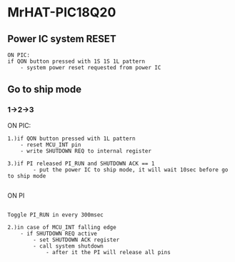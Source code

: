 # MrHAT-PIC18Q20


## Power IC system RESET

```
ON PIC:
if QON button pressed with 1S 1S 1L pattern
    - system power reset requested from power IC
```

## Go to ship mode

### 1->2->3
ON PIC:
```
1.)if QON button pressed with 1L pattern
    - reset MCU_INT pin
    - write SHUTDOWN REQ to internal register

3.)if PI released PI_RUN and SHUTDOWN ACK == 1
        - put the power IC to ship mode, it will wait 10sec before go to ship mode


```

ON PI
```

Toggle PI_RUN in every 300msec

2.)in case of MCU_INT falling edge
    - if SHUTDOWN REQ active 
        - set SHUTDOWN ACK register
        - call system shutdown
            - after it the PI will release all pins

```